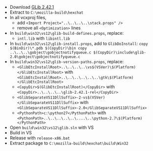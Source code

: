  * Download [GLib 2.42.1](http://ftp.acc.umu.se/pub/gnome/sources/glib/2.42/glib-2.42.1.tar.xz)
 * Extract to `C:\mozilla-build\hexchat`
 * In all vcxproj files,
	* add `<Import Project="..\..\..\..\stack.props" />`
	* remove all `<Optimization>` lines
 * In `build\win32\vs12\glib-build-defines.props`, replace:
	* `intl.lib` with `libintl.lib`
 * In `build\win32\vs12\glib-install.props`, add to `GlibDoInstall`:
`copy $(BinDir)\*.pdb $(CopyDir)\bin
copy ..\..\..\gobject\gobjectnotifyqueue.c $(CopyDir)\include\glib-2.0\gobject\gobjectnotifyqueue.c`
 * In `build\win32\vs12\glib-version-paths.props`, replace:
	* `<GlibEtcInstallRoot>..\..\..\..\vs$(VSVer)\$(Platform)</GlibEtcInstallRoot>` with
`<GlibEtcInstallRoot>..\..\..\..\..\..\gtk\$(Platform)</GlibEtcInstallRoot>`
	* `<CopyDir>$(GlibEtcInstallRoot)</CopyDir>` with
`<CopyDir>..\..\..\..\glib-2.42.1-rel</CopyDir>`
	* `<GlibSeparateVS11DllSuffix>-2-vs$(VSVer)</GlibSeparateVS11DllSuffix>` with
`<GlibSeparateVS11DllSuffix>-2.0</GlibSeparateVS11DllSuffix>`
	* `<PythonPath>c:\python27</PythonPath>` with
`<PythonPath>..\..\..\..\..\....\..\python-2.7\$(Platform)</PythonPath>`
 * Open `build\win32\vs12\glib.sln` with VS
 * Build in VS
 * Release with `release-x86.bat`
 * Extract package to `C:\mozilla-build\hexchat\build\Win32`
